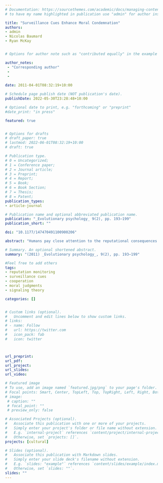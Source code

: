 ```yaml
---
# Documentation: https://sourcethemes.com/academic/docs/managing-content/
# to have my name highlighted in publication use "admin" for author instead of Pierrick Bourrat

title: "Surveillance Cues Enhance Moral Condemnation"
authors:
- admin
- Nicolas Baumard 
- Ryan McKay


# Options for author note such as "contributed equally" in the example below, assuming they are three authors, the third author is corresponding author.

author_notes:
 - "Corresponding author"
 - 
 - 
 
date: 2011-04-01T08:32:19+10:00

# Schedule page publish date (NOT publication's date).
publishDate: 2022-05-30T23:28:48+10:00

# Optional date to print, e.g. "forthcoming" or "preprint"
#date_print: "in press"

featured: true


# Options for drafts
# draft_paper: true
# lastmod: 2022-06-01T08:32:19+10:00
# draft: true

# Publication type.
# 0 = Uncategorized;
# 1 = Conference paper;
# 2 = Journal article;
# 3 = Preprint;
# 4 = Report;
# 5 = Book;
# 6 = Book Section;
# 7 = Thesis;
# 8 = Patent;
publication_types:
- article-journal

# Publication name and optional abbreviated publication name.
publication: "_Evolutionary psychology_ 9(2), pp. 193–199"
publication_short: ""

doi: "10.1177/147470491100900206"

abstract: "Humans pay close attention to the reputational consequences of their actions. Recent experiments indicate that even very subtle cues that one is being observed can affect cooperative behaviors. Expressing our opinions about the morality of certain acts is a key means of advertising our cooperative dispositions. Here, we investigated how subtle cues of being watched would affect moral judgments. We predicted that participants exposed to such cues would affirm their endorsement of prevailing moral norms by expressing greater disapproval of moral transgressions. Participants read brief accounts of two moral violations and rated the moral acceptability of each violation. Violations were more strongly condemned in a condition where participants were exposed to surveillance cues (an image of eyes interposed between the description of the violation and the associated rating scale) than in a control condition (in which the interposed image was of flowers). We discuss the role that public declarations play in the interpersonal evaluation of cooperative dispositions."

# Summary. An optional shortened abstract.
summary: "(2011) _Evolutionary psychology_, 9(2), pp. 193–199"

#Feel free to add others
tags:
- reputation monitoring
- surveillance cues
- cooperation
- moral judgments
- signaling theory

categories: []


# Custom links (optional).
#   Uncomment and edit lines below to show custom links.
# links:
# - name: Follow
#   url: https://twitter.com
#   icon_pack: fab
#   icon: twitter



url_preprint:
url_pdf:
url_project:
url_slides:
url_video:

# Featured image
# To use, add an image named `featured.jpg/png` to your page's folder. 
# Focal points: Smart, Center, TopLeft, Top, TopRight, Left, Right, BottomLeft, Bottom, BottomRight.
# image:
 # caption: ""
 # focal_point: ""
 # preview_only: false

# Associated Projects (optional).
#   Associate this publication with one or more of your projects.
#   Simply enter your project's folder or file name without extension.
#   E.g. `internal-project` references `content/project/internal-project/index.md`.
#   Otherwise, set `projects: []`.
projects: [cultural]

# Slides (optional).
#   Associate this publication with Markdown slides.
#   Simply enter your slide deck's filename without extension.
#   E.g. `slides: "example"` references `content/slides/example/index.md`.
#   Otherwise, set `slides: ""`.
slides: ""
---
```

